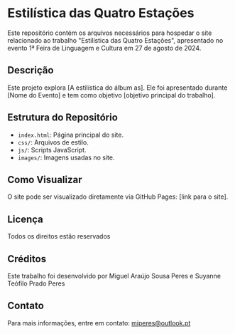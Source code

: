 # Estilística das Quatro Estações

Este repositório contém os arquivos necessários para hospedar o site relacionado ao trabalho "Estilística das Quatro Estações", apresentado no evento 1ª Feira de Linguagem e Cultura em 27 de agosto de 2024.

## Descrição

Este projeto explora [A estilística do álbum as]. Ele foi apresentado durante [Nome do Evento] e tem como objetivo [objetivo principal do trabalho].

## Estrutura do Repositório

- `index.html`: Página principal do site.
- `css/`: Arquivos de estilo.
- `js/`: Scripts JavaScript.
- `images/`: Imagens usadas no site.

## Como Visualizar

O site pode ser visualizado diretamente via GitHub Pages: [link para o site].

## Licença

Todos os direitos estão reservados

## Créditos

Este trabalho foi desenvolvido por Miguel Araújo Sousa Peres e Suyanne Teófilo Prado Peres
## Contato

Para mais informações, entre em contato: miperes@outlook.pt
